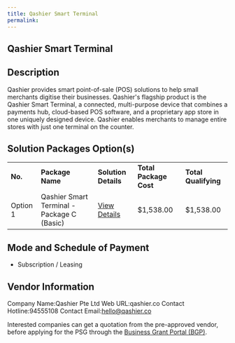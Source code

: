 ```yaml
---
title: Qashier Smart Terminal
permalink: 
---
```


## Qashier Smart Terminal

## Description

Qashier provides smart point-of-sale (POS) solutions to help small merchants digitise their businesses. Qashier's flagship product is the Qashier Smart Terminal, a connected, multi-purpose device that combines a payments hub, cloud-based POS software, and a proprietary app store in one uniquely designed device. Qashier enables merchants to manage entire stores with just one terminal on the counter.

## Solution Packages Option(s)

<table>
<tr>
<td><b>No.</b></td>
<td><b>Package Name</b></td>
<td><b>Solution Details</b></td>
<td><b>Total Package Cost</b></td>
<td><b>Total Qualifying</b></td>
</tr>
<tr>
<td>Option 1</td>
<td>Qashier Smart Terminal - Package C (Basic)</td>
<td><a href='https://www.gobusiness.gov.sg/images/psg/Desensitised_Qashier_Annex_3_CR_wef_26_Nov_2020_Part_3.pdf'>View Details</a></td>
<td>$1,538.00</td>
<td>$1,538.00
</td>
</tr>
</table>

## Mode and Schedule of Payment

 - Subscription / Leasing

## Vendor Information

 Company Name:Qashier Pte Ltd 
Web URL:qashier.co 
Contact Hotline:94555108 
Contact Email:hello@qashier.co 


Interested companies can get a quotation from the pre-approved vendor, before applying for the PSG through the <a href='https://www.businessgrants.gov.sg/'>Business Grant Portal (BGP)</a>.
